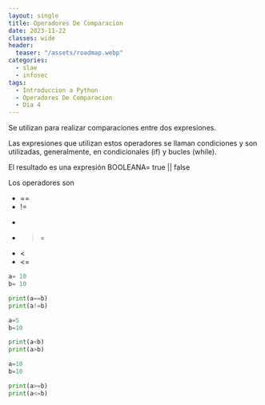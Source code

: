 ```yaml
---
layout: single
title: Operadores De Comparacion
date: 2023-11-22
classes: wide
header:
  teaser: "/assets/roadmap.webp"
categories:
  - slae
  - infosec
tags:
  - Introduccion a Python
  - Operadores De Comparacion
  - Dia 4
---
```


Se utilizan para realizar comparaciones entre dos expresiones.

Las expresiones que utilizan estos operadores se llaman condiciones y son utilizadas, generalmente, en condicionales (if) y bucles (while).

El resultado es una expresión BOOLEANA= true || false

Los operadores son

- ==
- !=
- >
- >=
- <
- <=


```python
a= 10
b= 10

print(a==b)
print(a!=b)

a=5
b=10

print(a<b)
print(a>b)

a=10
b=10

print(a>=b)
print(a<=b)
```